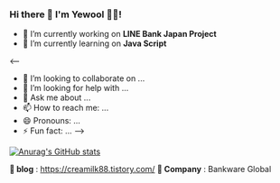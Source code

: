### Hi there 👋  I'm Yewool 👩‍💻!


- 🔭 I’m currently working on **LINE Bank Japan Project**
- 🌱 I’m currently learning on **Java Script**

<--
- 👯 I’m looking to collaborate on ...
- 🤔 I’m looking for help with ...
- 💬 Ask me about ...
- 📫 How to reach me: ...
- 😄 Pronouns: ...
- ⚡ Fun fact: ...
-->

[![Anurag's GitHub stats](https://github-readme-stats.vercel.app/api?username=yewool0818&show_icons=true&theme=cobalt)](https://github.com/anuraghazra/github-readme-stats)


**📰 blog** : https://creamilk88.tistory.com/
**🏢 Company** : Bankware Global

